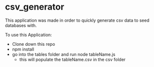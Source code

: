 # csv_generator

This application was made in order to quickly generate csv data to seed databases with.

To use this Application:
- Clone down this repo
- npm install
- go into the tables folder and run node tableName.js
    - this will populate the tableName.csv in the csv folder
